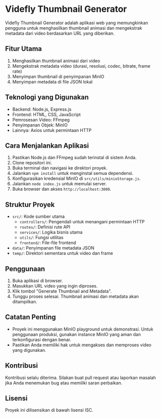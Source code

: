 # Videfly Thumbnail Generator

Videfly Thumbnail Generator adalah aplikasi web yang memungkinkan pengguna untuk menghasilkan thumbnail animasi dan mengekstrak metadata dari video berdasarkan URL yang diberikan.

## Fitur Utama

1. Menghasilkan thumbnail animasi dari video
2. Mengekstrak metadata video (durasi, resolusi, codec, bitrate, frame rate)
3. Menyimpan thumbnail di penyimpanan MinIO
4. Menyimpan metadata di file JSON lokal

## Teknologi yang Digunakan

- Backend: Node.js, Express.js
- Frontend: HTML, CSS, JavaScript
- Pemrosesan Video: FFmpeg
- Penyimpanan Objek: MinIO
- Lainnya: Axios untuk permintaan HTTP

## Cara Menjalankan Aplikasi

1. Pastikan Node.js dan FFmpeg sudah terinstal di sistem Anda.
2. Clone repositori ini.
3. Buka terminal dan navigasi ke direktori proyek.
4. Jalankan `npm install` untuk menginstal semua dependensi.
5. Konfigurasikan kredensial MinIO di `src/utils/minioStorage.js`.
6. Jalankan `node index.js` untuk memulai server.
7. Buka browser dan akses `http://localhost:3000`.

## Struktur Proyek

- `src/`: Kode sumber utama
  - `controllers/`: Pengendali untuk menangani permintaan HTTP
  - `routes/`: Definisi rute API
  - `services/`: Logika bisnis utama
  - `utils/`: Fungsi utilitas
  - `frontend/`: File-file frontend
- `data/`: Penyimpanan file metadata JSON
- `temp/`: Direktori sementara untuk video dan frame

## Penggunaan

1. Buka aplikasi di browser.
2. Masukkan URL video yang ingin diproses.
3. Klik tombol "Generate Thumbnail and Metadata".
4. Tunggu proses selesai. Thumbnail animasi dan metadata akan ditampilkan.

## Catatan Penting

- Proyek ini menggunakan MinIO playground untuk demonstrasi. Untuk penggunaan produksi, gunakan instance MinIO yang aman dan terkonfigurasi dengan benar.
- Pastikan Anda memiliki hak untuk mengakses dan memproses video yang digunakan.

## Kontribusi

Kontribusi selalu diterima. Silakan buat pull request atau laporkan masalah jika Anda menemukan bug atau memiliki saran perbaikan.

## Lisensi

Proyek ini dilisensikan di bawah lisensi ISC.
